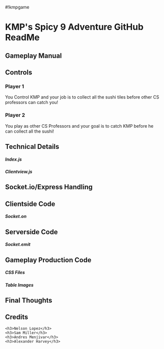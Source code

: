 #!kmpgame

<h1>KMP's Spicy 9 Adventure GitHub ReadMe</h1>

## Gameplay Manual

<h2>Controls</h2>
    <h3>Player 1</h3>
        <p>You Control KMP and your job is to collect all the sushi tiles before other CS professors can catch you!</p>

<h3>Player 2</h3>
<p>You play as other CS Professors and your goal is to catch KMP before he can collect all the sushi!</p>

## Technical Details
<h5>Index.js</h5>
<h5>Clientview.js</h5>

## Socket.io/Express Handling

## Clientside Code
<h5>Socket.on</h5>

## Serverside Code
<h5>Socket.emit</h5>

## Gameplay Production Code
<h5>CSS Files</h5>
<h5>Table Images</h5>

## Final Thoughts 

## Credits
    <h3>Nelson Lopez</h3>
    <h3>Sam Miller</h3>
    <h3>Andres Menjivar</h3>
    <h3>Alexander Harvey</h3>
